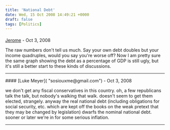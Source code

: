 ```yaml
---
title: 'National Debt'
date: Wed, 15 Oct 2008 14:49:21 +0000
draft: false
tags: [Politics]
---
```



#### 
[Jerome]( "roubi_gtl@yahoo.com") - <time datetime="2008-10-15 14:09:50">Oct 3, 2008</time>

The raw numbers don't tell us much. Say your own debt doubles but your income quadruples, would you say you're worse off? Now I am pretty sure the same graph showing the debt as a percentage of GDP is still ugly, but it's still a better start to these kinds of discussions.
<hr />
#### 
[Luke Meyer]( "sosiouxme@gmail.com") - <time datetime="2008-10-15 13:15:26">Oct 3, 2008</time>

we don't get any fiscal conservatives in this country. oh, a few republicans talk the talk, but nobody's walking that walk. doesn't seem to get them elected, strangely. anyway the real national debt (including obligations for social security, etc. which are kept off the books on the weak pretext that they may be changed by legislation) dwarfs the nominal national debt. sooner or later we're in for some serious inflation.
<hr />
